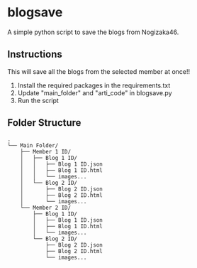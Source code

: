 # blogsave

A simple python script to save the blogs from Nogizaka46.

## Instructions

This will save all the blogs from the selected member at once!!

1. Install the required packages in the requirements.txt
2. Update "main_folder" and "arti_code" in blogsave.py
3. Run the script

## Folder Structure
```
.
└── Main Folder/
    ├── Member 1 ID/
    │   ├── Blog 1 ID/
    │   │   ├── Blog 1 ID.json
    │   │   ├── Blog 1 ID.html
    │   │   └── images...
    │   └── Blog 2 ID/
    │       ├── Blog 2 ID.json
    │       ├── Blog 2 ID.html
    │       └── images...
    └── Member 2 ID/
        ├── Blog 1 ID/
        │   ├── Blog 1 ID.json
        │   ├── Blog 1 ID.html
        │   └── images...
        └── Blog 2 ID/
            ├── Blog 2 ID.json
            ├── Blog 2 ID.html
            └── images...
```